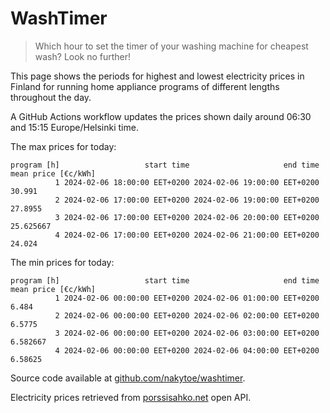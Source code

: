 
# WashTimer

> Which hour to set the timer of your washing machine for cheapest wash? Look no further!

This page shows the periods for highest and lowest electricity prices in Finland 
for running home appliance programs of different lengths throughout the day. 

A GitHub Actions workflow updates the prices shown daily around 06:30 and 15:15 Europe/Helsinki time.

The max prices for today:

	program [h]                   start time                     end time mean price [€c/kWh]
	          1 2024-02-06 18:00:00 EET+0200 2024-02-06 19:00:00 EET+0200              30.991
	          2 2024-02-06 17:00:00 EET+0200 2024-02-06 19:00:00 EET+0200             27.8955
	          3 2024-02-06 17:00:00 EET+0200 2024-02-06 20:00:00 EET+0200           25.625667
	          4 2024-02-06 17:00:00 EET+0200 2024-02-06 21:00:00 EET+0200              24.024

The min prices for today:

	program [h]                   start time                     end time mean price [€c/kWh]
	          1 2024-02-06 00:00:00 EET+0200 2024-02-06 01:00:00 EET+0200               6.484
	          2 2024-02-06 00:00:00 EET+0200 2024-02-06 02:00:00 EET+0200              6.5775
	          3 2024-02-06 00:00:00 EET+0200 2024-02-06 03:00:00 EET+0200            6.582667
	          4 2024-02-06 00:00:00 EET+0200 2024-02-06 04:00:00 EET+0200             6.58625


Source code available at [github.com/nakytoe/washtimer](https://github.com/nakytoe/washtimer).

Electricity prices retrieved from [porssisahko.net](https://porssisahko.net/api) open API.
